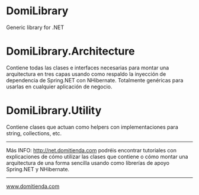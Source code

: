 DomiLibrary
===========
Generic library for .NET

DomiLibrary.Architecture
========================
Contiene todas las clases e interfaces necesarias para montar una arquitectura en
tres capas usando como respaldo la inyección de dependencia de Spring.NET con NHibernate. Totalmente genéricas para
usarlas en cualquier aplicación de negocio.

DomiLibrary.Utility
===================
Contiene clases que actuan como helpers con implementaciones para string, collections, etc.

------------------
Más INFO: http://net.domitienda.com podréis encontrar tutoriales con explicaciones de cómo utilizar las clases que contiene 
o cómo montar una arquitectura de una forma sencilla usando como librerías de apoyo Spring.NET y NHibernate.

------------------
www.domitienda.com
